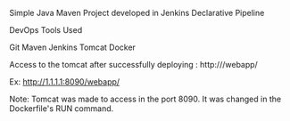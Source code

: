 Simple Java Maven Project developed in Jenkins Declarative Pipeline

DevOps Tools Used

Git
Maven
Jenkins
Tomcat 
Docker

Access to the tomcat after successfully deploying : http://<aws public ip>/webapp/

Ex: http://1.1.1.1:8090/webapp/

Note: Tomcat was made to access in the port 8090. It was changed in the Dockerfile's RUN command.
